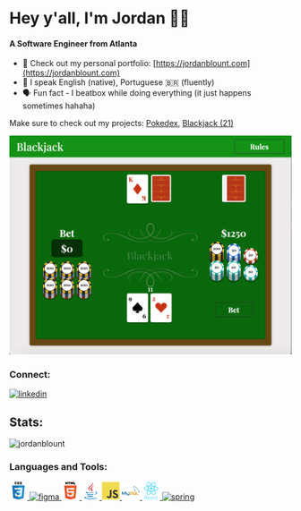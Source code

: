 <h1 align="left">Hey y'all, I'm Jordan 👋🏾</h1>
<h4 align="left">A Software Engineer from Atlanta</h3>

- 📝 Check out my personal portfolio: [https://jordanblount.com](https://jordanblount.com)
- 💬 I speak English (native), Portuguese 🇧🇷 (fluently)
- 🗣 Fun fact - I beatbox while doing everything (it just happens sometimes hahaha)

Make sure to check out my projects: [Pokedex](https://github.com/JordanBlount/pokedex), [Blackjack (21)](https://github.com/JordanBlount/blackjack)

![Blackjack](https://github.com/JordanBlount/jordanblount/blob/main/screenshots/Screen%20Shot%202021-12-05%20at%206.18.21%20PM.png)

### Connect: 
[<img src='https://cdn.jsdelivr.net/npm/simple-icons@3.0.1/icons/linkedin.svg' alt='linkedin' height='24'>](https://www.linkedin.com/in/jordanblount/)

## Stats:
<p><img src="https://github-readme-stats.vercel.app/api/top-langs?username=jordanblount&show_icons=true&locale=en&layout=compact" alt="jordanblount" /></p>

### Languages and Tools:
<p align="left"> <a href="https://www.w3schools.com/css/" target="_blank"> <img src="https://raw.githubusercontent.com/devicons/devicon/master/icons/css3/css3-original-wordmark.svg" alt="css3" width="32" height="32"/> </a> <a href="https://www.figma.com/" target="_blank"> <img src="https://www.vectorlogo.zone/logos/figma/figma-icon.svg" alt="figma" width="32" height="32"/> </a> <a href="https://www.w3.org/html/" target="_blank"> <img src="https://raw.githubusercontent.com/devicons/devicon/master/icons/html5/html5-original-wordmark.svg" alt="html5" width="32" height="32"/> </a> <a href="https://www.java.com" target="_blank"> <img src="https://raw.githubusercontent.com/devicons/devicon/master/icons/java/java-original.svg" alt="java" width="32" height="32"/> </a> <a href="https://developer.mozilla.org/en-US/docs/Web/JavaScript" target="_blank"> <img src="https://raw.githubusercontent.com/devicons/devicon/master/icons/javascript/javascript-original.svg" alt="javascript" width="32" height="32"/> </a> <a href="https://www.mysql.com/" target="_blank"> <img src="https://raw.githubusercontent.com/devicons/devicon/master/icons/mysql/mysql-original-wordmark.svg" alt="mysql" width="32" height="32"/> </a> <a href="https://reactjs.org/" target="_blank"> <img src="https://raw.githubusercontent.com/devicons/devicon/master/icons/react/react-original-wordmark.svg" alt="react" width="32" height="32"/> </a> <a href="https://spring.io/" target="_blank"> <img src="https://www.vectorlogo.zone/logos/springio/springio-icon.svg" alt="spring" width="32" height="32"/> </a> </p>
